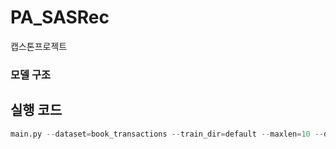 # PA_SASRec
캡스톤프로젝트

### 모델 구조

## 실행 코드
``` python
main.py --dataset=book_transactions --train_dir=default --maxlen=10 --dropout_rate=0.2 --device=cuda
```
